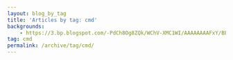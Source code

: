 ```yaml
---
layout: blog_by_tag
title: 'Articles by tag: cmd'
backgrounds:
    - https://3.bp.blogspot.com/-PdCh8Og8ZQk/WChV-XMC1WI/AAAAAAAAFxY/BERQzOaWBtg3qxwXhfd3lE30vK7Zqi7RACPcB/s1600/IMG_1252.JPG
tag: cmd
permalink: /archive/tag/cmd/
---
```

